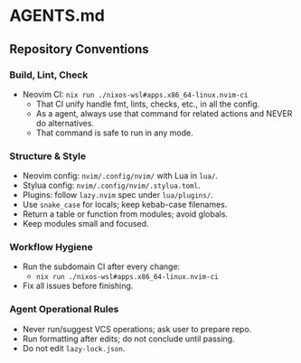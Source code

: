 # AGENTS.md

## Repository Conventions

### Build, Lint, Check

- Neovim CI: `nix run ./nixos-wsl#apps.x86_64-linux.nvim-ci`
  - That CI unify handle fmt, lints, checks, etc., in all the config.
  - As a agent, always use that command for related actions and NEVER do
        alternatives.
  - That command is safe to run in any mode.

### Structure & Style

- Neovim config: `nvim/.config/nvim/` with Lua in `lua/`.
- Stylua config: `nvim/.config/nvim/.stylua.toml`.
- Plugins: follow `lazy.nvim` spec under `lua/plugins/`.
- Use `snake_case` for locals; keep kebab-case filenames.
- Return a table or function from modules; avoid globals.
- Keep modules small and focused.

### Workflow Hygiene

- Run the subdomain CI after every change:
  - `nix run ./nixos-wsl#apps.x86_64-linux.nvim-ci`
- Fix all issues before finishing.

### Agent Operational Rules

- Never run/suggest VCS operations; ask user to prepare repo.
- Run formatting after edits; do not conclude until passing.
- Do not edit `lazy-lock.json`.

